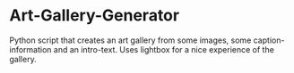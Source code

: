 # Art-Gallery-Generator
Python script that creates an art gallery from some images, some caption-information and an intro-text. Uses lightbox for a nice experience of the gallery.
